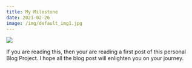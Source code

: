 ```yaml
---
title: My Milestone
date: 2021-02-26
image: /img/default_img1.jpg
---
```


![](/img/default_img1.jpg)

If you are reading this, then your are reading a first post of this personal Blog Project.
I hope all the blog post will enlighten you on your journey.
